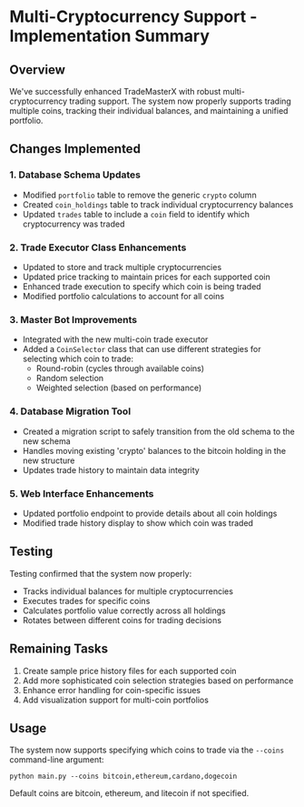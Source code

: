 # Multi-Cryptocurrency Support - Implementation Summary

## Overview
We've successfully enhanced TradeMasterX with robust multi-cryptocurrency trading support. The system now properly supports trading multiple coins, tracking their individual balances, and maintaining a unified portfolio.

## Changes Implemented

### 1. Database Schema Updates
- Modified `portfolio` table to remove the generic `crypto` column
- Created `coin_holdings` table to track individual cryptocurrency balances
- Updated `trades` table to include a `coin` field to identify which cryptocurrency was traded

### 2. Trade Executor Class Enhancements
- Updated to store and track multiple cryptocurrencies
- Updated price tracking to maintain prices for each supported coin
- Enhanced trade execution to specify which coin is being traded
- Modified portfolio calculations to account for all coins

### 3. Master Bot Improvements
- Integrated with the new multi-coin trade executor
- Added a `CoinSelector` class that can use different strategies for selecting which coin to trade:
  - Round-robin (cycles through available coins)
  - Random selection
  - Weighted selection (based on performance)

### 4. Database Migration Tool
- Created a migration script to safely transition from the old schema to the new schema
- Handles moving existing 'crypto' balances to the bitcoin holding in the new structure
- Updates trade history to maintain data integrity

### 5. Web Interface Enhancements
- Updated portfolio endpoint to provide details about all coin holdings
- Modified trade history display to show which coin was traded

## Testing
Testing confirmed that the system now properly:
- Tracks individual balances for multiple cryptocurrencies
- Executes trades for specific coins
- Calculates portfolio value correctly across all holdings
- Rotates between different coins for trading decisions

## Remaining Tasks
1. Create sample price history files for each supported coin
2. Add more sophisticated coin selection strategies based on performance
3. Enhance error handling for coin-specific issues
4. Add visualization support for multi-coin portfolios

## Usage
The system now supports specifying which coins to trade via the `--coins` command-line argument:
```
python main.py --coins bitcoin,ethereum,cardano,dogecoin
```

Default coins are bitcoin, ethereum, and litecoin if not specified.
